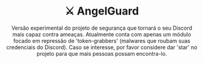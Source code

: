 <h1 align="center">
⚔️ AngelGuard
</h1>
<p align="center">Versão experimental do projeto de segurança que tornará o seu Discord mais capaz contra ameaças. Atualmente conta com apenas um módulo focado em repressão de 'token-grabbers' (malwares que roubam suas credenciais do Discord). Caso se interesse, por favor considere dar 'star' no projeto para que mais pessoas possam encontra-lo.</p>
